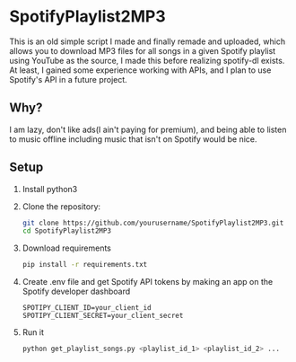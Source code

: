 # SpotifyPlaylist2MP3

This is an old simple script I made and finally remade and uploaded, which allows you to download MP3 files for all songs in a given Spotify playlist using YouTube as the source, I made this before realizing spotify-dl exists. 
At least, I gained some experience working with APIs, and I plan to use Spotify's API in a future project.

## Why?
I am lazy, don't like ads(I ain't paying for premium), and being able to listen to music offline including music that isn't on Spotify would be nice.

## Setup
1. Install python3

2. Clone the repository:
   ```bash
   git clone https://github.com/yourusername/SpotifyPlaylist2MP3.git
   cd SpotifyPlaylist2MP3
   ```
3. Download requirements
   ```bash
   pip install -r requirements.txt
   ```
   
4. Create .env file and get Spotify API tokens by making an app on the Spotify developer dashboard
   ```env
   SPOTIPY_CLIENT_ID=your_client_id
   SPOTIPY_CLIENT_SECRET=your_client_secret
   ```

5. Run it
   ```bash
   python get_playlist_songs.py <playlist_id_1> <playlist_id_2> ...
   ```
